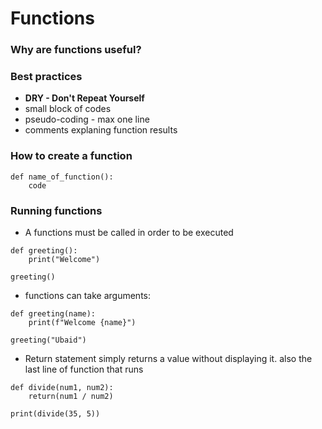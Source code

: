 # Functions
### Why are functions useful?
### Best practices
- **DRY - Don't Repeat Yourself** 
- small block of codes
- pseudo-coding - max one line 
- comments explaning function results
### How to create a function
````
def name_of_function():
    code
````
### Running functions
- A functions must be called in order to be executed
````
def greeting():
    print("Welcome")
    
greeting()
````
- functions can take arguments:
````
def greeting(name):
    print(f"Welcome {name}")

greeting("Ubaid")
````
- Return statement simply returns a value without displaying it. also the last line of function that runs
````
def divide(num1, num2):
    return(num1 / num2)

print(divide(35, 5))
````